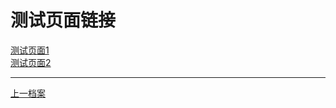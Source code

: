 # 测试页面链接
[测试页面1](https://xido81.github.io/xiaf-ts-1/wapc/1/help/ca/index.html)<br/>
[测试页面2](https://xido81.github.io/xiaf-ts-1/ckplayer/index.html)


***
<a href="https://github.com/xido81/xiaf-ts-1/tree/master/">上一档案</a>
